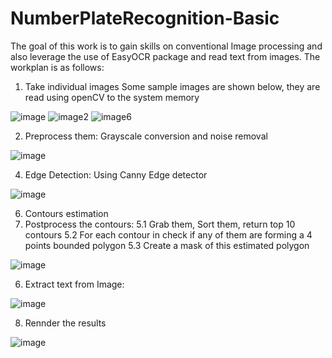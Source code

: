 # NumberPlateRecognition-Basic
The goal of this work is to gain skills on conventional Image processing and also leverage the use of EasyOCR package and read text from images.
The workplan is as follows:
1. Take individual images
  Some sample images are shown below, they are read using openCV to the system memory
  
 ![image](https://user-images.githubusercontent.com/61786557/148661196-972831c0-8dd3-48ee-bf8f-6fd5b2ba5400.png) ![image2](https://user-images.githubusercontent.com/61786557/148661200-1255b850-cf7f-47a0-b5bc-de1abd1544bd.jpg)
 ![image6](https://user-images.githubusercontent.com/61786557/148661204-d234e2e0-d1ee-4497-b69e-c309ab37741c.jpg)

2. Preprocess them: Grayscale conversion and noise removal

![image](https://user-images.githubusercontent.com/61786557/148661244-6337feb1-69a5-48a9-8fc7-2436e9d70e7e.png)


4. Edge Detection: Using Canny Edge detector

 ![image](https://user-images.githubusercontent.com/61786557/148661250-99b23e84-d478-464c-9dd7-27e051509ed8.png)

6. Contours estimation
7. Postprocess the contours: 
  5.1 Grab them, Sort them, return top 10 contours
  5.2 For each contour in check if any of them are forming a 4 points bounded polygon
  5.3 Create a mask of this estimated polygon
  
  ![image](https://user-images.githubusercontent.com/61786557/148661266-2a5d8ed9-8c37-40c2-a7e6-67c524b2a190.png)

  
 6. Extract text from Image:
 
   ![image](https://user-images.githubusercontent.com/61786557/148661272-2e40d4c7-496c-4e78-bc50-51105d1ba8cb.png)

 8. Rennder the results
 
 ![image](https://user-images.githubusercontent.com/61786557/148661282-a7556d72-6468-459a-8683-e47412a0e7a9.png)

